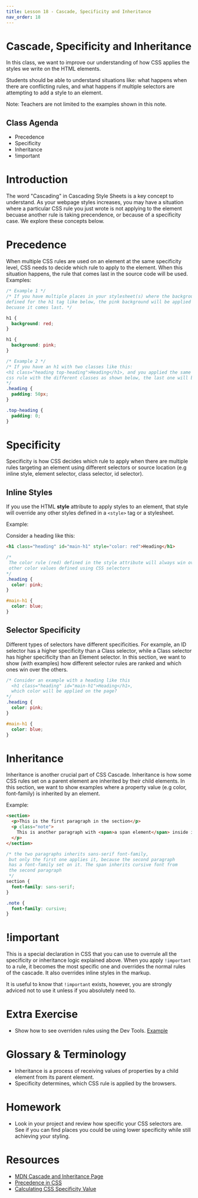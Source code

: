 ```yaml
---
title: Lesson 18 - Cascade, Specificity and Inheritance
nav_order: 18
---
```


# Cascade, Specificity and Inheritance

In this class, we want to improve our understanding of how CSS applies the styles we write on the HTML elements.

Students should be able to understand situations like: what happens when there are conflicting rules, and what happens if multiple selectors are attempting to add a style to an element.

Note: Teachers are not limited to the examples shown in this note.


## Class Agenda

- Precedence
- Specificity
- Inheritance
- !important


# Introduction

The word "Cascading" in Cascading Style Sheets is a key concept to understand. As your webpage styles increases, you may have a situation where a particular CSS rule you just wrote is not applying to the element becuase another rule is taking precendence, or because of a specificity case. We explore these concepts below.


# Precedence

When multiple CSS rules are used on an element at the same specificity level, CSS needs to decide which rule to apply to the element. When this situation happens, the rule that comes last in the source code will be used. Examples:

```css
/* Example 1 */
/* If you have multiple places in your stylesheet(s) where the background is
defined for the h1 tag like below, the pink background will be applied
becuase it comes last. */

h1 {
  background: red;
}

h1 {
  background: pink;
}
```

```css
/* Example 2 */
/* If you have an h1 with two classes like this:
<h1 class="heading top-heading">Heading</h1>, and you applied the same
css rule with the different classes as shown below, the last one will be used.
*/
.heading {
  padding: 50px;
}

.top-heading {
  padding: 0;
}
```

# Specificity

Specificity is how CSS decides which rule to apply when there are multiple rules targeting an element using different selectors or source location (e.g inline style, element selector, class selector, id selector).

## Inline Styles

If you use the HTML **style** attribute to apply styles to an element, that style will override any other styles defined in a `<style>` tag or a stylesheet.

Example:

Consider a heading like this:

```html
<h1 class="heading" id="main-h1" style="color: red">Heading</h1>
```

```css
/*
 The color rule (red) defined in the style attribute will always win over
 other color values defined using CSS selectors
*/
.heading {
  color: pink;
}

#main-h1 {
  color: blue;
}
```

## Selector Specificity

Different types of selectors have different specificities. For example, an ID selector has a higher specificity than a Class selector, while a Class selector has higher specificity than an Element selector. In this section, we want to show (with examples) how different selector rules are ranked and which ones win over the others.

```css
/* Consider an example with a heading like this
  <h1 class="heading" id="main-h1">Heading</h1>,
  which color will be applied on the page?
*/
.heading {
  color: pink;
}

#main-h1 {
  color: blue;
}
```

# Inheritance

Inheritance is another crucial part of CSS Cascade. Inheritance is how some CSS rules set on a parent element are inherited by their child elements. In this section, we want to show examples where a property value (e.g color, font-family) is inherited by an element.

Example:

```html
<section>
  <p>This is the first paragraph in the section</p>
  <p class="note">
    This is another paragraph with <span>a span element</span> inside it
  </p>
</section>
```

```css
/* the two paragraphs inherits sans-serif font-family,
 but only the first one applies it, because the second paragraph
 has a font-family set on it. The span inherits cursive font from
 the second paragraph
 */
section {
  font-family: sans-serif;
}

.note {
  font-family: cursive;
}
```

# !important

This is a special declaration in CSS that you can use to overrule all the specificity or inheritance logic explained above. When you apply `!important` to a rule, it becomes the most specific one and overrides the normal rules of the cascade. It also overrides inline styles in the markup.

It is useful to know that `!important` exists, however, you are strongly adviced not to use it unless if you absolutely need to.

# Extra Exercise

- Show how to see overriden rules using the Dev Tools. [Example](https://developer.chrome.com/docs/devtools/css/overrides/)


# Glossary & Terminology

- Inheritance is a process of receiving values of properties by a child element from its parent element.
- Specificity determines, which CSS rule is applied by the browsers.


# Homework

- Look in your project and review how specific your CSS selectors are. See if you can find places you could be using lower specificity while still achieving your styling.

# Resources

- [MDN Cascade and Inheritance Page](https://developer.mozilla.org/en-US/docs/Learn/CSS/Building_blocks/Cascade_and_inheritance)
- [Precedence in CSS](https://css-tricks.com/precedence-css-order-css-matters/)
- [Calculating CSS Specificity Value](https://css-tricks.com/specifics-on-css-specificity/#calculating-css-specificity-value)

